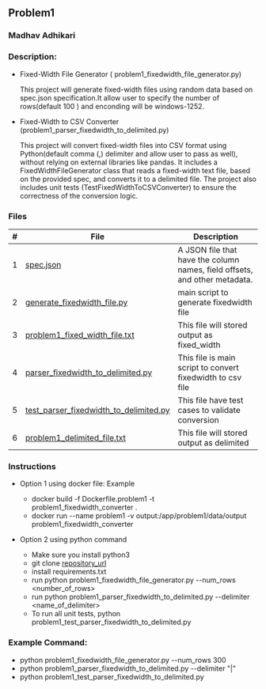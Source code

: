 
## Problem1
### Madhav Adhikari
### Description:
- Fixed-Width File Generator ( problem1_fixedwidth_file_generator.py)
  
    This project will generate fixed-width files using random data based on spec.json specification.It allow user to specify the number of rows(default 100 ) and enconding will be windows-1252.
- Fixed-Width to CSV Converter (problem1_parser_fixedwidth_to_delimited.py)  

    This project will  convert fixed-width files into CSV format using Python(default comma (,)  delimiter and allow user to pass as well), without relying on external libraries like pandas. It includes a FixedWidthFileGenerator class that reads a fixed-width text file, based on the provided spec, and converts it to a delimited file. The project also includes unit tests (TestFixedWidthToCSVConverter) to ensure the correctness of the conversion logic.




### Files

|   #   | File                                                                                                                                                              | Description                                        |
| :---: |-------------------------------------------------------------------------------------------------------------------------------------------------------------------| -------------------------------------------------- |
|   1   | [spec.json](https://github.com/adikarimadhav21/DemystData-Adhikari/blob/main/problem1/data/input/spec.json )                                                      | A JSON file that have the column names, field offsets, and other metadata.   |
|   2  | [ generate_fixedwidth_file.py](https://github.com/adikarimadhav21/DemystData-Adhikari/blob/main/problem1/src/generate_fixedwidth_file.py )                        | main script to generate fixedwidth file   |
|   3  | [ problem1_fixed_width_file.txt](https://github.com/adikarimadhav21/DemystData-Adhikari/blob/main/problem1/data/output/problem1_fixed_width_file.txt )                              |This file will stored output as fixed_width   |
|   4 | [ parser_fixedwidth_to_delimited.py](https://github.com/adikarimadhav21/DemystData-Adhikari/blob/main/problem1/src/parser_fixedwidth_to_delimited.py )            |This file is main script to convert fixedwidth to csv file   |
|   5  | [ test_parser_fixedwidth_to_delimited.py](https://github.com/adikarimadhav21/DemystData-Adhikari/blob/main/problem1/test/test_parser_fixedwidth_to_delimited.py ) |This file have test cases to validate conversion   |
|   6  | [ problem1_delimited_file.txt](https://github.com/adikarimadhav21/DemystData-Adhikari/blob/main/problem1/data/output/problem1_delimited_file.txt)                          |This file will stored output as delimited    |




### Instructions
- Option 1 using docker file: Example
   - docker build -f Dockerfile.problem1 -t problem1_fixedwidth_converter .
   - docker run --name problem1 -v output:/app/problem1/data/output problem1_fixedwidth_converter  
   


- Option 2 using python command 
  - Make sure you install python3 
  - git clone [repository_url](https://github.com/adikarimadhav21/DemystData-Adhikari.git)
  - install requirements.txt
  - run python problem1_fixedwidth_file_generator.py --num_rows <number_of_rows>
  - run  python problem1_parser_fixedwidth_to_delimited.py --delimiter <name_of_delimiter>
  - To run all unit tests, python problem1_test_parser_fixedwidth_to_delimited.py


### Example Command:
- python  problem1_fixedwidth_file_generator.py --num_rows 300
- python problem1_parser_fixedwidth_to_delimited.py --delimiter "|"
- python  problem1_test_parser_fixedwidth_to_delimited.py

